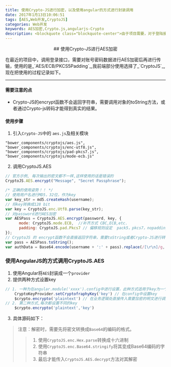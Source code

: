 ```yaml
---
title: 使用Crypto-JS进行加密，以及使用angular的方式进行封装调用
date: 2017年1月13日10:06:51
tags: [AES,Web开发,CryptoJS]
categories: Web开发
keywords: AES加密,Crypto.js,angularjs-Crypto
description: <blockquote class="blockquote-center">由于项目需要，对于登陆接口的密码需要进行AES加密后才进行传输</blockquote>
---
```


<!-- more -->

<center>
## 使用Crypto-JS进行AES加密
</center>

<P>在最近的项目中，调用登录接口，需要对账号密码数据进行AES加密后再进行传输，使用的是_`AES/ECB/PKCS5Padding`_,我前端部分使用选择了_`CryptoJS`_,现在把使用的过程记录如下。

***

#### 需要注意的点
* Crypto-JS的encrypt函数不会返回字符串，需要调用对象的toString方法，或者通过Crypto-js转码才能得到真实的结果。

#### 使用步骤
1. 引入`Crypto-JS`中的 `aes.js`及相关模块
```
"bower_components/cryptojs/aes.js",
"bower_components/cryptojs/enc-utf8.js",
"bower_components/cryptojs/pad-pkcs7.js",
"bower_components/cryptojs/mode-ecb.js"
```
2. 调用CryptoJS.AES

```javascript
// 官方示例, 每次输出的密文都不一样,这样使用的话是错误的
CryptoJS.AES.encrypt("Message", "Secret Passphrase");

/* 正确的使用姿势！！ */
// 使用用户名进行MD5，32位，作为key
var key_str = md5.createHash(username);
// 将key转换成128 bit
var key = CryptoJS.enc.Utf8.parse(key_str);
// 对password进行AES加密
var AESPass = CryptoJS.AES.encrypt(password, key, {
      mode: CryptoJS.mode.ECB,  //补齐方式 CBC,ECB,etc.
      padding: CryptoJS.pad.Pkcs7 // 偏移规则设定  pack5，pkcs7，nopadding,etc.
});
// CryptoJS 的 encrypt函数不会直接返回字符串，需要toString或者Crypto-JS进行转码才能得到真实的结果。
var pass = AESPass.toString();
var authData = Base64.encode(username + ':' + pass).replace(/[\r\n]/g, ''); // 去除回车换行符
```

### 使用AngularJS的方式调用CryptoJS.AES
1. 使用Angular将`AES`封装成一个`provider`
2. 提供两种方式设置key
```javascript
// 1. 一种为在angular.module('xxxx').config中进行设置，此种方式适用于key为一个固定值的情况
	CryptoKeyProvider.setCryptofraphyKey('key') // 在config中设置key
	$crypto.encrypto('plaintext') // 在业务逻辑处直接传入需要加密的明文进行调用
// 2. 第二种方式,每次都设置不同的key
	$crypto.encrypto('plaintext','key')
```
3. 具体源码如下：
> 注意：解密时，需要先将密文转换成`Base64`的编码的格式。
> > 1. 使用`CryptoJS.enc.Hex.parse`转换成十六进制
> > 2. 使用`CryptoJS.enc.Base64.stringify`将其变成Base64编码的字符串
> > 3. 最后才能传入`CryptoJS.AES.decrypt`方法对其解密